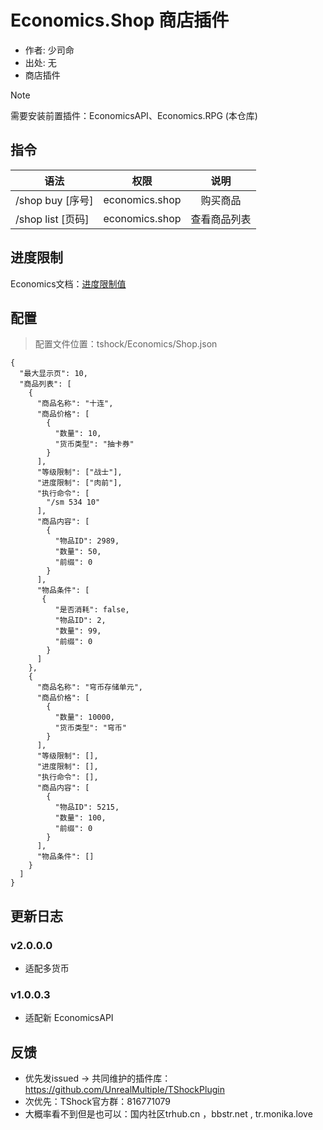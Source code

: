 # Economics.Shop 商店插件

- 作者: 少司命
- 出处: 无
- 商店插件

> [!NOTE]  
> 需要安装前置插件：EconomicsAPI、Economics.RPG (本仓库) 



## 指令

| 语法              |       权限       |   说明   |
|-----------------|:--------------:|:------:|
| /shop buy [序号]  | economics.shop |  购买商品  |
| /shop list [页码] | economics.shop | 查看商品列表 |

## 进度限制
Economics文档：[进度限制值](../Economics.Core/README.md)


## 配置
> 配置文件位置：tshock/Economics/Shop.json
```json5
{
  "最大显示页": 10,
  "商品列表": [
    {
      "商品名称": "十连",
      "商品价格": [
        {
          "数量": 10,
          "货币类型": "抽卡券"
        }
      ],
      "等级限制": ["战士"],
      "进度限制": ["肉前"],
      "执行命令": [
        "/sm 534 10"
      ],
      "商品内容": [
        {
          "物品ID": 2989,
          "数量": 50,
          "前缀": 0
        }
      ],
      "物品条件": [
       {
          "是否消耗": false,
          "物品ID": 2,
          "数量": 99,
          "前缀": 0
        }
      ]
    },
    {
      "商品名称": "穹币存储单元",
      "商品价格": [
        {
          "数量": 10000,
          "货币类型": "穹币"
        }
      ],
      "等级限制": [],
      "进度限制": [],
      "执行命令": [],
      "商品内容": [
        {
          "物品ID": 5215,
          "数量": 100,
          "前缀": 0
        }
      ],
      "物品条件": []
    }
  ]
}
```

## 更新日志

### v2.0.0.0
- 适配多货币

### v1.0.0.3
- 适配新 EconomicsAPI

## 反馈
- 优先发issued -> 共同维护的插件库：https://github.com/UnrealMultiple/TShockPlugin
- 次优先：TShock官方群：816771079
- 大概率看不到但是也可以：国内社区trhub.cn ，bbstr.net , tr.monika.love
